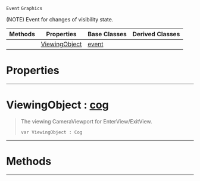  `Event` `Graphics`



(NOTE) Event for changes of visibility state.

|Methods|Properties|Base Classes|Derived Classes|
|---|---|---|---|
| |[ ViewingObject](graphicalevent.md#viewingobject-zilch-engin)|[event](event.md)| |


 #  Properties


---  
 #  ViewingObject : [cog](cog.md)

> The viewing CameraViewport for EnterView/ExitView.
> ``` lang=cpp, name=Nada
> var ViewingObject : Cog


---  
 #  Methods


---  
 

 